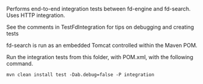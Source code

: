 Performs end-to-end integration tests between fd-engine and fd-search. Uses HTTP integration. 

See the comments in TestFdIntegration for tips on debugging and creating tests

fd-search is run as an embedded Tomcat controlled within the Maven POM.

Run the integration tests from this folder, with POM.xml, with the following command.

```
mvn clean install test -Dab.debug=false -P integration
```
